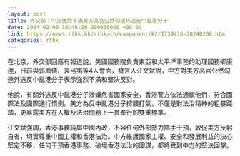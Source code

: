 ```yaml
---
layout: post
title: 外交部：中方強烈不滿美方高官公然勾連外逃反中亂港分子
date: 2024-02-06 16:46:20.000000000 +08:00
link: https://news.rthk.hk/rthk/ch/component/k2/1739416-20240206.htm
categories: rthk
---
```


在北京，外交部回應有報道說，美國國務院負責東亞和太平洋事務的助理國務卿康達，日前與郭鳳儀、袁弓夷等4人會面，發言人汪文斌說，中方對美方高官公然勾連外逃反中亂港分子表示強烈不滿和堅決反對。

他說，有關外逃反中亂港分子涉嫌危害國家安全，香港警方依法通緝他們，符合國際法及國際通行慣例。美方為反中亂港分子撐腰打氣，不僅是對法治精神的粗暴踐踏，更暴露美方在人權及法治問題上一貫奉行的雙重標準。

汪文斌強調，香港事務純屬中國內政，不容任何外部勢力插手干預，敦促美方反躬自省，切實尊重中國主權和香港法治。中方維護國家主權、安全和發展利益的決心堅定不移，任何干預香港事務、破壞香港法治的圖謀，都將受到中方的堅決回擊。
